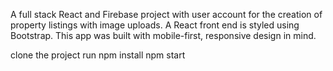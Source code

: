 A full stack React and Firebase project with user account for the creation of property listings with image uploads. A React front end is styled using Bootstrap. This app was built with mobile-first, responsive design in mind.

clone the project
run npm install
npm start

